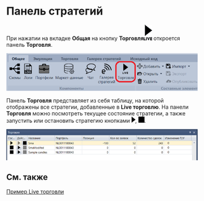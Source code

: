 # Панель стратегий

При нажатии на вкладке **Общая** на кнопку **Торговля**![Designer Panel strategies 00](../images/Designer_Panel_strategies_00.png) откроется панель **Торговля**.

![Designer Panel strategies 01](../images/Designer_Panel_strategies_01.png)

Панель **Торговля** представляет из себя таблицу, на которой отображены все стратегии, добавленные в **Live торговлю**. На панели **Торговля** можно посмотреть текущее состояние стратегии, а также запустить или остановить стратегию кнопками ![Designer Panel Circuits 02](../images/Designer_Panel_Circuits_02.png), ![Designer Panel Circuits 03](../images/Designer_Panel_Circuits_03.png).

![Designer Panel strategies 02](../images/Designer_Panel_strategies_02.png)

## См. также

[Пример Live торговли](Designer_Example_of_Live_trading.md)

